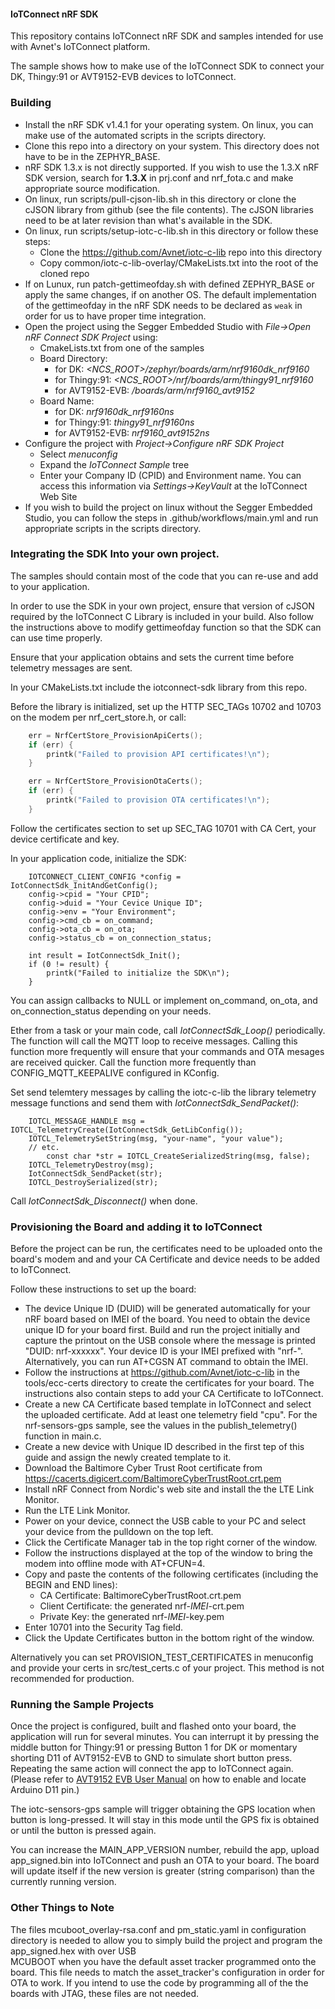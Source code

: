 #### IoTConnect nRF SDK

This repository contains IoTConnect nRF SDK and samples intended for use with Avnet's IoTConnect platform.

The sample shows how to make use of the IoTConnect SDK to connect your DK, Thingy:91 or AVT9152-EVB devices to IoTConnect.

### Building

* Install the nRF SDK v1.4.1 for your operating system. On linux, you can make use of the automated scripts
in the scripts directory. 
* Clone this repo into a directory on your system. This directory does not have to be in the ZEPHYR_BASE.
* nRF SDK 1.3.x is not directly supported. If you wish to use the 1.3.X nRF SDK version, 
search for **1.3.X** in prj.conf and nrf_fota.c and make appropriate source modification. 
* On linux, run scripts/pull-cjson-lib.sh in this directory or clone the cJSON library from 
github (see the file contents). The cJSON libraries need to be at later revision than what's available in the SDK.
* On linux, run scripts/setup-iotc-c-lib.sh in this directory or follow these steps:
  * Clone the https://github.com/Avnet/iotc-c-lib repo into this directory
  * Copy common/iotc-c-lib-overlay/CMakeLists.txt into the root of the cloned repo
* If on Lunux, run patch-gettimeofday.sh with defined ZEPHYR_BASE or apply the same changes, if on another OS. 
The default implementation of the gettimeofday in the nRF SDK needs to be declared as `weak` in order for us 
to have proper time integration.
* Open the project using the Segger Embedded Studio with *File->Open nRF Connect SDK Project* using:
  * CmakeLists.txt from one of the samples
  * Board Directory: 
    * for DK: *<NCS_ROOT>/zephyr/boards/arm/nrf9160dk_nrf9160*
    * for Thingy:91: *<NCS_ROOT>/nrf/boards/arm/thingy91_nrf9160*
    * for AVT9152-EVB: */boards/arm/nrf9160_avt9152*
  * Board Name: 
    * for DK: *nrf9160dk_nrf9160ns*
    * for Thingy:91: *thingy91_nrf9160ns*
    * for AVT9152-EVB: *nrf9160_avt9152ns*
* Configure the project with *Project->Configure nRF SDK Project*
  * Select *menuconfig*
  * Expand the *IoTConnect Sample* tree
  * Enter your Company ID (CPID) and Environment name. You can access this information via *Settings->KeyVault* 
  at the IoTConnect Web Site
* If you wish to build the project on linux without the Segger Embedded Studio, 
you can follow the steps in .github/workflows/main.yml and run appropriate scripts in the scripts directory.

### Integrating the SDK Into your own project.

The samples should contain most of the code that you can re-use and add to your application. 

In order to use the SDK in your own project, ensure that version of cJSON required by the 
IoTConnect C Library is included in your build. Also follow the instructions above to 
modify gettimeofday function so that the SDK can can use time properly.

Ensure that your application obtains and sets the current time before telemetry messages are sent.

In your CMakeLists.txt include the iotconnect-sdk library from this repo.

Before the library is initialized, set up the HTTP SEC_TAGs 10702 and 10703 on the modem per nrf_cert_store.h, 
or call:

```c
    err = NrfCertStore_ProvisionApiCerts();
    if (err) {
        printk("Failed to provision API certificates!\n");
    }

    err = NrfCertStore_ProvisionOtaCerts();
    if (err) {
        printk("Failed to provision OTA certificates!\n");
    }
```

Follow the certificates section to set up SEC_TAG 10701 with CA Cert, your device certificate and key.  

In your application code, initialize the SDK:

```editorconfig
    IOTCONNECT_CLIENT_CONFIG *config = IotConnectSdk_InitAndGetConfig();
    config->cpid = "Your CPID";
    config->duid = "Your Cevice Unique ID";
    config->env = "Your Environment";
    config->cmd_cb = on_command;
    config->ota_cb = on_ota;
    config->status_cb = on_connection_status;

    int result = IotConnectSdk_Init();
    if (0 != result) {
        printk("Failed to initialize the SDK\n");
    }

```

You can assign callbacks to NULL or implement on_command, on_ota, and on_connection_status depending on your needs. 

Ether from a task or your main code, call *IotConnectSdk_Loop()* periodically. The function  will 
call the MQTT loop to receive messages. Calling this function more frequently will ensure 
that your commands and OTA mesages are received quicker. Call the function more frequently than CONFIG_MQTT_KEEPALIVE
configured in KConfig.

Set send telemtery messages by calling the iotc-c-lib the library telemetry message functions and send them with 
*IotConnectSdk_SendPacket()*:

```editorconfig
    IOTCL_MESSAGE_HANDLE msg = IOTCL_TelemetryCreate(IotConnectSdk_GetLibConfig());
    IOTCL_TelemetrySetString(msg, "your-name", "your value");
    // etc.
        const char *str = IOTCL_CreateSerializedString(msg, false);
    IOTCL_TelemetryDestroy(msg);
    IotConnectSdk_SendPacket(str);
    IOTCL_DestroySerialized(str);

``` 

Call *IotConnectSdk_Disconnect()* when done.

### Provisioning the Board and adding it to IoTConnect

Before the project can be run, the certificates need to be uploaded onto the board's modem and and your 
CA Certificate and device needs to be added to IoTConnect.

Follow these instructions to set up the board:

* The device Unique ID (DUID) will be generated automatically for your nRF board based on IMEI of the board. 
You need to obtain the device unique ID for your board first. Build and run the project initially and capture the 
printout on the USB console where the message is printed "DUID: nrf-xxxxxx". Your device ID is 
your IMEI prefixed with "nrf-". Alternatively, you can run AT+CGSN AT command to obtain the IMEI.
* Follow the instructions at https://github.com/Avnet/iotc-c-lib in the tools/ecc-certs directory 
to create the certificates for your board. The instructions also contain steps to add your CA Certificate to IoTConnect.
* Create a new CA Certificate based template in IoTConnect and select the uploaded certificate. Add at least one 
telemetry field "cpu". For the nrf-sensors-gps sample, see the values in the publish_telemetry() function in main.c.
* Create a new device with Unique ID described in the first tep of this guide and assign the newly created template to it. 
* Download the Baltimore Cyber Trust Root certificate from https://cacerts.digicert.com/BaltimoreCyberTrustRoot.crt.pem 
* Install nRF Connect from Nordic's web site and install the the LTE Link Monitor. 
* Run the LTE Link Monitor.
* Power on your device, connect the USB cable to your PC and select your device from the pulldown on the top left.
* Click the Certificate Manager tab in the  top right corner of the window.
* Follow the instructions displayed at the top of the window to bring the modem into offline mode with AT+CFUN=4.
* Copy and paste the contents of the following certificates (including the BEGIN and END lines):
  * CA Certificate: BaltimoreCyberTrustRoot.crt.pem
  * Client Certificate: the generated nrf-*IMEI*-crt.pem
  * Private Key: the generated nrf-*IMEI*-key.pem
* Enter 10701 into the Security Tag field.
* Click the Update Certificates button in the bottom right of the window.

Alternatively you can set PROVISION_TEST_CERTIFICATES in menuconfig and provide your certs in src/test_certs.c of your 
project. This method is not recommended for production.

### Running the Sample Projects

Once the project is configured, built and flashed onto your board, the application will run for several minutes. 
You can interrupt it by pressing the middle button for Thingy:91 or pressing Button 1 for DK or momentary shorting D11 
of AVT9152-EVB to GND to simulate short button press. Repeating the same action will connect the app to IoTConnect again. 
(Please refer to [AVT9152 EVB User Manual][evb_user_manual_link] on how to enable and locate Arduino D11 pin.)

The iotc-sensors-gps sample will trigger obtaining the GPS location when button is long-pressed. It will 
stay in this mode until the GPS fix is obtained or until the button is pressed again. 

You can increase the MAIN_APP_VERSION number, rebuild the app, upload app_signed.bin into IoTConnect and push an 
OTA to your board. The board will update itself if the new version is greater (string comparison) 
than the currently running version. 

### Other Things to Note

The files mcuboot_overlay-rsa.conf and pm_static.yaml in configuration directory is needed to 
allow you to simply build the project and program the app_signed.hex with over USB  
MCUBOOT when you have the default asset tracker programmed onto the board. 
This file needs to match the asset_tracker's configuration in order for OTA to work. If you intend to use the code
by programming all of the the boards with JTAG, these files are not needed.


[evb_user_manual_link]:
https://www.avnet.com/wps/wcm/connect/onesite/3788e3c1-a386-4196-a88f-21307ff28984/AVT9152+EVB+User+Manual+v1.0.pdf?MOD=AJPERES&CACHEID=ROOTWORKSPACE.Z18_NA5A1I41L0ICD0ABNDMDDG0000-3788e3c1-a386-4196-a88f-21307ff28984-nvGFXpQ

